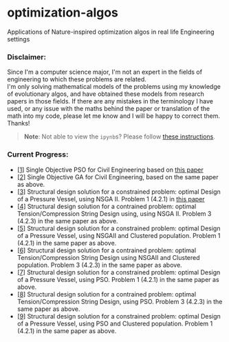 # optimization-algos
Applications of Nature-inspired optimization algos in real life Engineering settings

### Disclaimer:
Since I'm a computer science major, I'm not an expert in the fields of engineering to which these problems are related.  
I'm only solving mathematical models of the problems using my knowledge of evolutionary algos, and have obtained these models from research papers in those fields. If there are any mistakes in the terminology I have used, or any issue with the maths behind the paper or translation of the math into my code, please let me know and I will be happy to correct them. Thanks!

> **Note**: Not able to view the `ipynb`s? Please follow [these instructions](https://github.com/iurisegtovich/PyTherm-applied-thermodynamics/issues/11#issue-184473171). 

### Current Progress:
- [[1]](PSO-Concrete.ipynb) Single Objective PSO for Civil Engineering based on [this paper](http://www.ijimt.org/vol10/832-CM0015.pdf)
- [[2]](GA_Concrete.ipynb) Single Objective GA for Civil Engineering, based on the same paper as above.
- [[3]](structural_design_1_nsga2.ipynb) Structural design solution for a constrained problem: optimal Design of a Pressure Vessel, using NSGA II. Problem 1 (4.2.1) in [this paper](https://www.aimsciences.org/article/exportPdf?id=0b2c367b-f5d5-4214-9b55-fbde31e3b7ad)
- [[4]](structural_design_3_nsga2.ipynb) Structural design solution for a contrained problem: optimal Tension/Compression String Design using, using NSGA II. Problem 3 (4.2.3) in the same paper as above.
- [[5]](clustered_design_1.ipynb) Structural design solution for a constrained problem: optimal Design of a Pressure Vessel, using NSGAII and Clustered population. Problem 1 (4.2.1) in the same paper as above.
- [[6]](clustered_design_3.ipynb) Structural design solution for a contrained problem: optimal Tension/Compression String Design using NSGAII and Clustered population. Problem 3 (4.2.3) in the same paper as above.
- [[7]](struct_design_1_pso.ipynb) Structural design solution for a constrained problem: optimal Design of a Pressure Vessel, using PSO. Problem 1 (4.2.1) in the same paper as above.
- [[8]](struct_design_3_pso.ipynb) Structural design solution for a contrained problem: optimal Tension/Compression String Design, using PSO. Problem 3 (4.2.3) in the same paper as above.
- [[9]](clustered_design_1_pso.ipynb) Structural design solution for a constrained problem: optimal Design of a Pressure Vessel, using PSO and Clustered population. Problem 1 (4.2.1) in the same paper as above.
